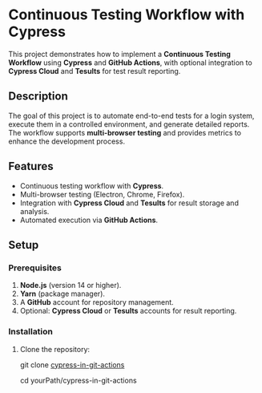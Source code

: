 # **Continuous Testing Workflow with Cypress**

This project demonstrates how to implement a **Continuous Testing Workflow** using **Cypress** and **GitHub Actions**, with optional integration to **Cypress Cloud** and **Tesults** for test result reporting.

## **Description**
The goal of this project is to automate end-to-end tests for a login system, execute them in a controlled environment, and generate detailed reports. The workflow supports **multi-browser testing** and provides metrics to enhance the development process.

## **Features**
- Continuous testing workflow with **Cypress**.
- Multi-browser testing (Electron, Chrome, Firefox).
- Integration with **Cypress Cloud** and **Tesults** for result storage and analysis.
- Automated execution via **GitHub Actions**.

## **Setup**
### **Prerequisites**
1. **Node.js** (version 14 or higher).
2. **Yarn** (package manager).
3. A **GitHub** account for repository management.
4. Optional: **Cypress Cloud** or **Tesults** accounts for result reporting.

### **Installation**
1. Clone the repository:
   
   git clone [cypress-in-git-actions](https://github.com/felipeam10/cypress-in-git-actions)
   
   cd yourPath/cypress-in-git-actions